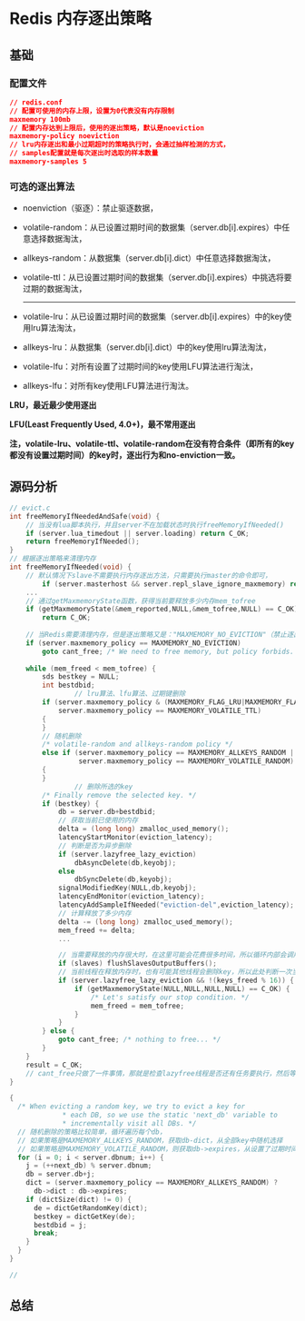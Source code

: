 # Redis 内存逐出策略

## 基础

### 配置文件

```json
// redis.conf
// 配置可使用的内存上限，设置为0代表没有内存限制
maxmemory 100mb
// 配置内存达到上限后，使用的逐出策略，默认是noeviction
maxmemory-policy noeviction
// lru内存逐出和最小过期超时的策略执行时，会通过抽样检测的方式，
// samples配置就是每次逐出时选取的样本数量
maxmemory-samples 5
```

### 可选的逐出算法

- noenviction（驱逐）：禁止驱逐数据，

- volatile-random：从已设置过期时间的数据集（server.db[i].expires）中任意选择数据淘汰，

- allkeys-random：从数据集（server.db[i].dict）中任意选择数据淘汰，

- volatile-ttl：从已设置过期时间的数据集（server.db[i].expires）中挑选将要过期的数据淘汰，

  ***

- volatile-lru：从已设置过期时间的数据集（server.db[i].expires）中的key使用lru算法淘汰，

- allkeys-lru：从数据集（server.db[i].dict）中的key使用lru算法淘汰，

- volatile-lfu：对所有设置了过期时间的key使用LFU算法进行淘汰，

- allkeys-lfu：对所有key使用LFU算法进行淘汰。

**LRU，最近最少使用逐出**

**LFU(Least Frequently Used, 4.0+)，最不常用逐出**

**注，volatile-lru、volatile-ttl、volatile-random在没有符合条件（即所有的key都没有设置过期时间）的key时，逐出行为和no-enviction一致。**

## 源码分析

```c
// evict.c
int freeMemoryIfNeededAndSafe(void) {
    // 当没有lua脚本执行，并且server不在加载状态时执行freeMemoryIfNeeded()
    if (server.lua_timedout || server.loading) return C_OK;
    return freeMemoryIfNeeded();
}
// 根据逐出策略来清理内存
int freeMemoryIfNeeded(void) {
    // 默认情况下slave不需要执行内存逐出方法，只需要执行master的命令即可，
		if (server.masterhost && server.repl_slave_ignore_maxmemory) return C_OK;
    ...
    // 通过getMaxmemoryState函数，获得当前要释放多少内存mem_tofree
    if (getMaxmemoryState(&mem_reported,NULL,&mem_tofree,NULL) == C_OK)
        return C_OK;
    
    // 当Redis需要清理内存，但是逐出策略又是："MAXMEMORY_NO_EVICTION"（禁止逐出）时，跳转到cant_free代码块
    if (server.maxmemory_policy == MAXMEMORY_NO_EVICTION)
        goto cant_free; /* We need to free memory, but policy forbids. */
    
    while (mem_freed < mem_tofree) {
        sds bestkey = NULL;
        int bestdbid;
				// lru算法、lfu算法、过期键删除
        if (server.maxmemory_policy & (MAXMEMORY_FLAG_LRU|MAXMEMORY_FLAG_LFU) ||
            server.maxmemory_policy == MAXMEMORY_VOLATILE_TTL)
        {
        }
        // 随机删除
        /* volatile-random and allkeys-random policy */
        else if (server.maxmemory_policy == MAXMEMORY_ALLKEYS_RANDOM ||
                 server.maxmemory_policy == MAXMEMORY_VOLATILE_RANDOM)
        {
        }
				// 删除所选的key
        /* Finally remove the selected key. */
        if (bestkey) {
            db = server.db+bestdbid;
            // 获取当前已使用的内存
            delta = (long long) zmalloc_used_memory();
            latencyStartMonitor(eviction_latency);
            // 判断是否为异步删除
            if (server.lazyfree_lazy_eviction)
                dbAsyncDelete(db,keyobj);
            else
                dbSyncDelete(db,keyobj);
            signalModifiedKey(NULL,db,keyobj);
            latencyEndMonitor(eviction_latency);
            latencyAddSampleIfNeeded("eviction-del",eviction_latency);
            // 计算释放了多少内存
            delta -= (long long) zmalloc_used_memory();
            mem_freed += delta;
            ...

            // 当需要释放的内存很大时，在这里可能会花费很多时间，所以循环内部会调用flushSlavesOutputBuffers函数强制刷新到slave
            if (slaves) flushSlavesOutputBuffers();
          	// 当前线程在释放内存时，也有可能其他线程会删除key，所以此处判断一次当前内存是否已降到目标内存（大概是这个意思）
            if (server.lazyfree_lazy_eviction && !(keys_freed % 16)) {
                if (getMaxmemoryState(NULL,NULL,NULL,NULL) == C_OK) {
                    /* Let's satisfy our stop condition. */
                    mem_freed = mem_tofree;
                }
            }
        } else {
            goto cant_free; /* nothing to free... */
        }
    }
    result = C_OK;
    // cant_free只做了一件事情，那就是检查lazyfree线程是否还有任务要执行，然后等待
}
```

```c
{
  /* When evicting a random key, we try to evict a key for
             * each DB, so we use the static 'next_db' variable to
             * incrementally visit all DBs. */
  // 随机删除的策略比较简单，循环遍历每个db，
  // 如果策略是MAXMEMORY_ALLKEYS_RANDOM，获取db-dict，从全部key中随机选择
  // 如果策略是MAXMEMORY_VOLATILE_RANDOM，则获取db->expires，从设置了过期时间的key中随机选择
  for (i = 0; i < server.dbnum; i++) {
    j = (++next_db) % server.dbnum;
    db = server.db+j;
    dict = (server.maxmemory_policy == MAXMEMORY_ALLKEYS_RANDOM) ?
      db->dict : db->expires;
    if (dictSize(dict) != 0) {
      de = dictGetRandomKey(dict);
      bestkey = dictGetKey(de);
      bestdbid = j;
      break;
    }
  }
}
```

```c
// 
```

## 总结